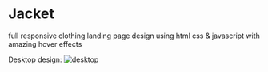 # Jacket
full responsive clothing landing page design using html css &amp; javascript with amazing hover effects

Desktop design:
![desktop](https://user-images.githubusercontent.com/95019708/177012547-03fdfe3d-154d-447f-8bca-7cfc70bc8e85.png)
